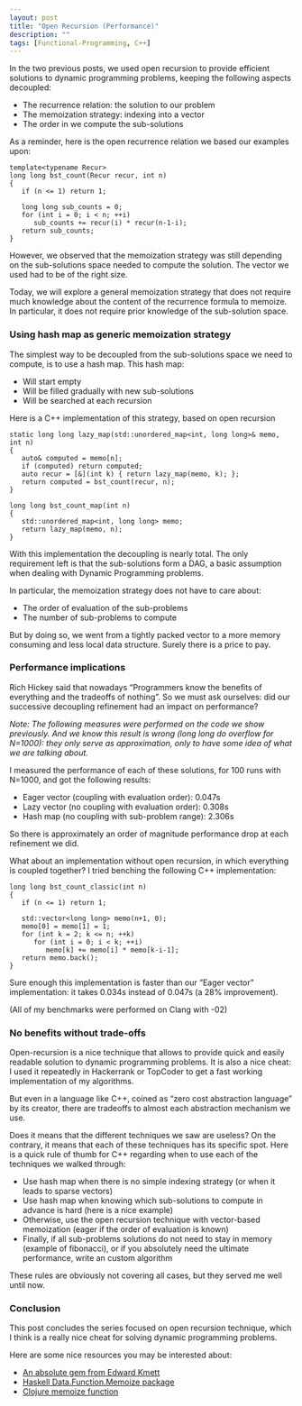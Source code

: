 ```yaml
---
layout: post
title: "Open Recursion (Performance)"
description: ""
tags: [Functional-Programming, C++]
---
```


In the two previous posts, we used open recursion to provide efficient solutions to dynamic programming problems, keeping the following aspects decoupled:

* The recurrence relation: the solution to our problem
* The memoization strategy: indexing into a vector
* The order in we compute the sub-solutions

As a reminder, here is the open recurrence relation we based our examples upon:

```
template<typename Recur>
long long bst_count(Recur recur, int n)
{
   if (n <= 1) return 1;

   long long sub_counts = 0;
   for (int i = 0; i < n; ++i)
      sub_counts += recur(i) * recur(n-1-i);
   return sub_counts;
}
```

However, we observed that the memoization strategy was still depending on the sub-solutions space needed to compute the solution. The vector we used had to be of the right size.

Today, we will explore a general memoization strategy that does not require much knowledge about the content of the recurrence formula to memoize. In particular, it does not require prior knowledge of the sub-solution space.

### Using hash map as generic memoization strategy

The simplest way to be decoupled from the sub-solutions space we need to compute, is to use a hash map. This hash map:

* Will start empty
* Will be filled gradually with new sub-solutions
* Will be searched at each recursion

Here is a C++ implementation of this strategy, based on open recursion

```
static long long lazy_map(std::unordered_map<int, long long>& memo, int n)
{
   auto& computed = memo[n];
   if (computed) return computed;
   auto recur = [&](int k) { return lazy_map(memo, k); };
   return computed = bst_count(recur, n);
}

long long bst_count_map(int n)
{
   std::unordered_map<int, long long> memo;
   return lazy_map(memo, n);
}
```

With this implementation the decoupling is nearly total. The only requirement left is that the sub-solutions form a DAG, a basic assumption when dealing with Dynamic Programming problems.

In particular, the memoization strategy does not have to care about:

* The order of evaluation of the sub-problems
* The number of sub-problems to compute

But by doing so, we went from a tightly packed vector to a more memory consuming and less local data structure. Surely there is a price to pay.

### Performance implications

Rich Hickey said that nowadays “Programmers know the benefits of everything and the tradeoffs of nothing”. So we must ask ourselves: did our successive decoupling refinement had an impact on performance?

_Note: The following measures were performed on the code we show previously. And we know this result is wrong (long long do overflow for N=1000): they only serve as approximation, only to have some idea of what we are talking about._

I measured the performance of each of these solutions, for 100 runs with N=1000, and got the following results:

* Eager vector (coupling with evaluation order): 0.047s
* Lazy vector (no coupling with evaluation order): 0.308s
* Hash map (no coupling with sub-problem range): 2.306s

So there is approximately an order of magnitude performance drop at each refinement we did.

What about an implementation without open recursion, in which everything is coupled together? I tried benching the following C++ implementation:

```
long long bst_count_classic(int n)
{
   if (n <= 1) return 1;
    
   std::vector<long long> memo(n+1, 0);
   memo[0] = memo[1] = 1;
   for (int k = 2; k <= n; ++k)
      for (int i = 0; i < k; ++i)
         memo[k] += memo[i] * memo[k-i-1];
   return memo.back();
}
```

Sure enough this implementation is faster than our “Eager vector” implementation: it takes 0.034s instead of 0.047s (a 28% improvement).

(All of my benchmarks were performed on Clang with -02)

### No benefits without trade-offs

Open-recursion is a nice technique that allows to provide quick and easily readable solution to dynamic programming problems. It is also a nice cheat: I used it repeatedly in Hackerrank or TopCoder to get a fast working implementation of my algorithms.

But even in a language like C++, coined as “zero cost abstraction language” by its creator, there are tradeoffs to almost each abstraction mechanism we use.

Does it means that the different techniques we saw are useless? On the contrary, it means that each of these techniques has its specific spot. Here is a quick rule of thumb for C++ regarding when to use each of the techniques we walked through:

* Use hash map when there is no simple indexing strategy (or when it leads to sparse vectors)
* Use hash map when knowing which sub-solutions to compute in advance is hard (here is a nice example)
* Otherwise, use the open recursion technique with vector-based memoization (eager if the order of evaluation is known)
* Finally, if all sub-problems solutions do not need to stay in memory (example of fibonacci), or if you absolutely need the ultimate performance, write an custom algorithm

These rules are obviously not covering all cases, but they served me well until now.

### Conclusion

This post concludes the series focused on open recursion technique, which I think is a really nice cheat for solving dynamic programming problems.

Here are some nice resources you may be interested about:

* [An absolute gem from Edward Kmett](http://stackoverflow.com/questions/3208258/memoization-in-haskell)
* [Haskell Data.Function.Memoize package](https://hackage.haskell.org/package/memoize-0.8.1/docs/Data-Function-Memoize.html)
* [Clojure memoize function](https://clojuredocs.org/clojure.core/memoize)

